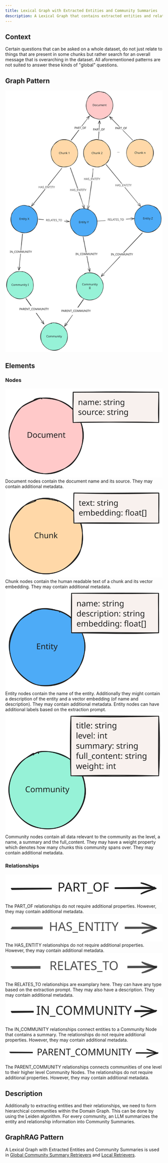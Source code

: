 ```yaml
---
title: Lexical Graph with Extracted Entities and Community Summaries
description: A Lexical Graph that contains extracted entities and relationships, communities and community summaries.
---
```


## Context

Certain questions that can be asked on a whole dataset, do not just relate to things that are present in some chunks but rather search for an overall message that is overarching in the dataset. All aforementioned patterns are not suited to answer these kinds of "global" questions.

## Graph Pattern

![Graph](../../../../assets/images/knowledge-graph-lexical-graph-extracted-entities-community-summaries.svg)

## Elements

### Nodes

![Document Node](../../../../assets/images/element-document-node.svg)
Document nodes contain the document name and its source. They may contain additional metadata.
![Chunk Node](../../../../assets/images/element-chunk-node.svg)
Chunk nodes contain the human readable text of a chunk and its vector embedding. They may contain additional metadata.
![Entity Node](../../../../assets/images/element-entity-node.svg)
Entity nodes contain the name of the entity. Additionally they might contain a description of the entity and a vector embedding (of name and description). They may contain additional metadata. Entity nodes can have additional labels based on the extraction prompt.
![Community Node](../../../../assets/images/element-community-node.svg)
Community nodes contain all data relevant to the community as the level, a name, a summary and the full_content. They may have a weight property which denotes how many chunks this community spans over. They may contain additional metadata.

### Relationships

![PART_OF Relationship](../../../../assets/images/element-part-of-relationship.svg)
The PART_OF relationships do not require additional properties. However, they may contain additional metadata.
![HAS_ENTITY Relationship](../../../../assets/images/element-has-entity-relationship.svg)
The HAS_ENTITY relationships do not require additional properties. However, they may contain additional metadata.
![RELATES_TO Relationship](../../../../assets/images/element-relates-to-relationship.svg)
The RELATES_TO relationships are examplary here. They can have any type based on the extraction prompt. They may also have a description. They may contain additional metadata.
![IN_COMMUNITY Relationship](../../../../assets/images/element-in-community-relationship.svg)
The IN_COMMUNITY relationships connect entities to a Community Node that contains a summary. The relationships do not require additional properties. However, they may contain additional metadata.
![PARENT_COMMUNITY Relationship](../../../../assets/images/element-parent-community-relationship.svg)
The PARENT_COMMUNITY relationships connects communities of one level to their higher level Community Nodes. The relationships do not require additional properties. However, they may contain additional metadata.

## Description

Additionally to extracting entities and their relationships, we need to form hierarchical communities within the Domain Graph. This can be done by using the Leiden algorithm. For every community, an LLM summarizes the entity and relationship information into Community Summaries.

## GraphRAG Pattern

A Lexical Graph with Extracted Entities and Community Summaries is used in [Global Community Summary Retrievers](/reference/graphrag/global-community-summary-retriever) and [Local Retrievers](/reference/graphrag/local-retriever).
